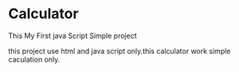 # Calculator
This My First java Script Simple project

this project use html and java script only.this calculator work simple caculation only.
